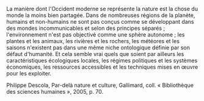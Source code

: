 La manière dont l'Occident moderne se représente la nature est la chose du monde la moins bien partagée. Dans de nombreuses régions de la planète, humains et non-humains ne sont pas conçus comme se développant dans des mondes incommunicables et selon des principes séparés ; l'environnement n'est pas objectivé comme une sphère autonome ; les plantes et les animaux, les rivières et les rochers, les météores et les saisons n'existent pas dans une même niche ontologique définie par son défaut d'humanité. Et cela semble vrai quels que soient par ailleurs les caractéristiques écologiques locales, les régimes politiques et les systèmes économiques, les ressources accessibles et les techniques mises en œuvre pour les exploiter.

Philippe Descola, Par-delà nature et culture, Gallimard, coll. « Bibliothèque des sciences humaines », 2005, p. 70.
